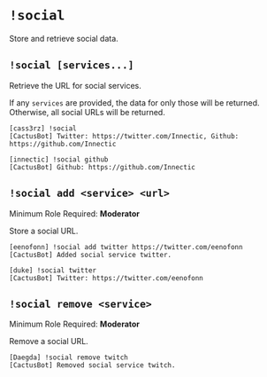 # `!social`

Store and retrieve social data.

## `!social [services...]`

Retrieve the URL for social services.

If any `services` are provided, the data for only those will be returned. Otherwise, all social URLs will be returned.

```
[cass3rz] !social
[CactusBot] Twitter: https://twitter.com/Innectic, Github: https://github.com/Innectic
```

```
[innectic] !social github
[CactusBot] Github: https://github.com/Innectic
```

## `!social add <service> <url>`

Minimum Role Required: **Moderator**

Store a social URL.

```
[eenofonn] !social add twitter https://twitter.com/eenofonn
[CactusBot] Added social service twitter.

[duke] !social twitter
[CactusBot] Twitter: https://twitter.com/eenofonn
```

## `!social remove <service>`

Minimum Role Required: **Moderator**

Remove a social URL.

```
[Daegda] !social remove twitch
[CactusBot] Removed social service twitch.
```
